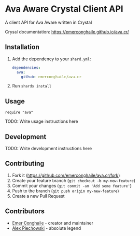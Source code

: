 # Ava Aware Crystal Client API

A client API for Ava Aware written in Crystal

Crysal documentation: https://emerconghaile.github.io/ava.cr/

## Installation

1. Add the dependency to your `shard.yml`:

   ```yaml
   dependencies:
     ava:
       github: emerconghaile/ava.cr
   ```

2. Run `shards install`

## Usage

```crystal
require "ava"
```

TODO: Write usage instructions here

## Development

TODO: Write development instructions here

## Contributing

1. Fork it (<https://github.com/emerconghaile/ava.cr/fork>)
2. Create your feature branch (`git checkout -b my-new-feature`)
3. Commit your changes (`git commit -am 'Add some feature'`)
4. Push to the branch (`git push origin my-new-feature`)
5. Create a new Pull Request

## Contributors

- [Emer Conghaile](https://github.com/emerconghaile) - creator and maintainer
- [Alex Piechowski](https://github.com/grepsedawk) - absolute legend
